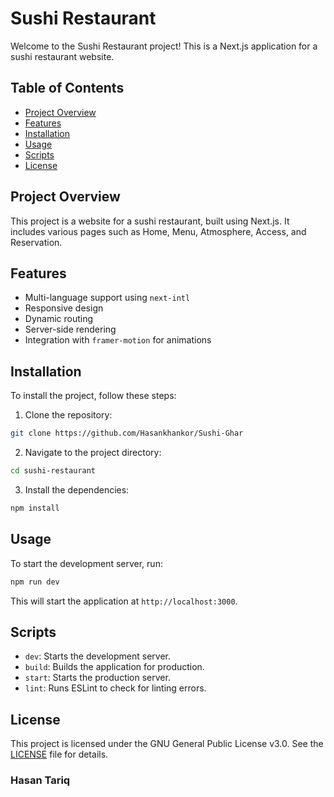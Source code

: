 # Sushi Restaurant

Welcome to the Sushi Restaurant project! This is a Next.js application for a sushi restaurant website.

## Table of Contents

- [Project Overview](#project-overview)
- [Features](#features)
- [Installation](#installation)
- [Usage](#usage)
- [Scripts](#scripts)
- [License](#license)

## Project Overview

This project is a website for a sushi restaurant, built using Next.js. It includes various pages such as Home, Menu, Atmosphere, Access, and Reservation.

## Features

- Multi-language support using `next-intl`
- Responsive design
- Dynamic routing
- Server-side rendering
- Integration with `framer-motion` for animations

## Installation

To install the project, follow these steps:

1. Clone the repository:
  ```bash
  git clone https://github.com/Hasankhankor/Sushi-Ghar
  ```
2. Navigate to the project directory:
  ```bash
  cd sushi-restaurant
  ```
3. Install the dependencies:
  ```bash
  npm install
  ```

## Usage

To start the development server, run:
```bash
npm run dev
```
This will start the application at `http://localhost:3000`.

## Scripts

- `dev`: Starts the development server.
- `build`: Builds the application for production.
- `start`: Starts the production server.
- `lint`: Runs ESLint to check for linting errors.

## License

This project is licensed under the GNU General Public License v3.0. See the [LICENSE](./LICENSE) file for details.

### Hasan Tariq